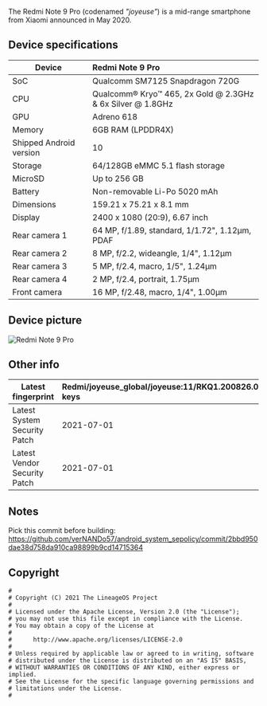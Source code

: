 The Redmi Note 9 Pro (codenamed _"joyeuse"_) is a mid-range smartphone from Xiaomi announced in May 2020.

## Device specifications

| Device                  | Redmi Note 9 Pro                                            |
| ----------------------- | :---------------------------------------------------------- |
| SoC                     | Qualcomm SM7125 Snapdragon 720G                             |
| CPU                     | Qualcomm® Kryo™ 465, 2x Gold @ 2.3GHz & 6x Silver @ 1.8GHz  |
| GPU                     | Adreno 618                                                  |
| Memory                  | 6GB RAM (LPDDR4X)                                           |
| Shipped Android version | 10                                                          |
| Storage                 | 64/128GB eMMC 5.1 flash storage                             |
| MicroSD                 | Up to 256 GB                                                |
| Battery                 | Non-removable Li-Po 5020 mAh                                |
| Dimensions              | 159.21 x 75.21 x 8.1 mm                                     |
| Display                 | 2400 x 1080 (20:9), 6.67 inch                               |
| Rear camera 1           | 64 MP, f/1.89, standard, 1/1.72", 1.12µm, PDAF              |
| Rear camera 2           | 8 MP, f/2.2, wideangle, 1/4", 1.12µm                        |
| Rear camera 3           | 5 MP, f/2.4, macro, 1/5", 1.24µm                            |
| Rear camera 4           | 2 MP, f/2.4, portrait, 1.75µm                               |
| Front camera            | 16 MP, f/2.48, macro, 1/4", 1.00µm                          |


## Device picture

![Redmi Note 9 Pro](https://hd2.tudocdn.net/901415)

## Other info

| Latest fingerprint | Redmi/joyeuse_global/joyeuse:11/RKQ1.200826.002/V12.0.4.0.RJZMIXM:user/release-keys |
| ----------------------- | :---------------------------------------------------------- |
| Latest System Security Patch | 2021-07-01 |
| Latest Vendor Security Patch | 2021-07-01 |

## Notes
Pick this commit before building: https://github.com/verNANDo57/android_system_sepolicy/commit/2bbd950dae38d758da910ca98899b9cd14715364

## Copyright

```
#
# Copyright (C) 2021 The LineageOS Project
#
# Licensed under the Apache License, Version 2.0 (the "License");
# you may not use this file except in compliance with the License.
# You may obtain a copy of the License at
#
#      http://www.apache.org/licenses/LICENSE-2.0
#
# Unless required by applicable law or agreed to in writing, software
# distributed under the License is distributed on an "AS IS" BASIS,
# WITHOUT WARRANTIES OR CONDITIONS OF ANY KIND, either express or implied.
# See the License for the specific language governing permissions and
# limitations under the License.
#
